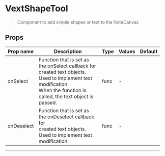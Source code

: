 # VextShapeTool

> Component to add simple shapes or text to the NoteCanvas.

## Props

| Prop name  | Description                                                                                                                                                                  | Type | Values | Default |
| ---------- | ---------------------------------------------------------------------------------------------------------------------------------------------------------------------------- | ---- | ------ | ------- |
| onSelect   | Function that is set as the onSelect callback for<br/>created text objects. Used to implement text modification.<br/>When the function is called, the text object is passed. | func | -      |         |
| onDeselect | Function that is set as the onDeselect callback for<br/>created text objects. Used to implement text modification.                                                           | func | -      |         |

---
